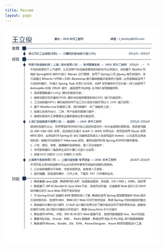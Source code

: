 ```yaml
---
title: Resume
layout: page
---
```

<!-- ![Profile Image]({{ site.url }}/{{ site.picture }}) -->
<p align="center">
	<!-- <img src="/assets/images/resume.jpg" /> -->
    <img src="https://github.com/Faynlee/faynlee.github.io/blob/master/assets/images/resume.jpg" />
</p>
